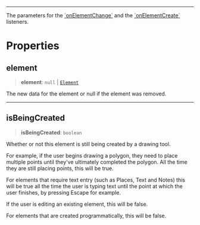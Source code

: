 ***

The parameters for the [\`onElementChange\`](ElementsController.md#onelementchange) and the [\`onElementCreate\`](ElementsController.md#onelementcreate) listeners.

# Properties

## element

> **element**: `null` | [`Element`](Element.md)

The new data for the element or null if the element was removed.

***

## isBeingCreated

> **isBeingCreated**: `boolean`

Whether or not this element is still being created by a drawing tool.

For example, if the user begins drawing a polygon, they need to place
multiple points until they've ultimately completed the polygon. All
the time they are still placing points, this will be true.

For elements that require text entry (such as Places, Text and Notes)
this will be true all the time the user is typing text until the point
at which the user finishes, by pressing Escape for example.

If the user is editing an existing element, this will be false.

For elements that are created programmatically, this will be false.
